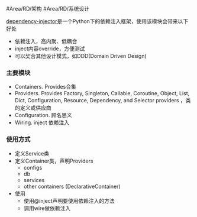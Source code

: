 #Area/RD/架构 #Area/RD/系统设计 

[dependency-injector](https://python-dependency-injector.ets-labs.org/)是一个Python下的依赖注入框架，使用该模块会带来以下好处

- 依赖注入，高内聚、低耦合
- inject内容override，方便测试
- 可以契合其他设计模式，如DDD(Domain Driven Design)

### 主要模块

- Containers. Provides合集
- Providers. Provides Factory, Singleton, Callable, Coroutine, Object, List, Dict, Configuration, Resource, Dependency, and Selector providers ，类的定义或供应商
- Configuration. 顾名思义
- Wiring. inject 依赖注入

### 使用方式

- 定义Service类
- 定义Container类，声明Providers
	- configs
	- db
	- services
	- other containers (DeclarativeContainer)
- 使用
	- 使用@inject声明要使用依赖注入的方法
	- 调用wire做依赖注入